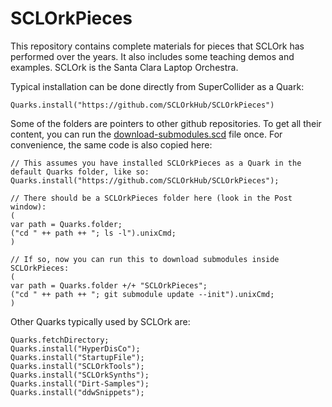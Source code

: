 # SCLOrkPieces

This repository contains complete materials for pieces that SCLOrk has performed over the years. It also includes some teaching demos and examples.
SCLOrk is the Santa Clara Laptop Orchestra.

Typical installation can be done directly from SuperCollider as a Quark:

`Quarks.install("https://github.com/SCLOrkHub/SCLOrkPieces")`

Some of the folders are pointers to other github repositories. To get all their content, you can run the [download-submodules.scd](download-submodules.scd) file once. For convenience, the same code is also copied here:

```
// This assumes you have installed SCLOrkPieces as a Quark in the default Quarks folder, like so:
Quarks.install("https://github.com/SCLOrkHub/SCLOrkPieces");

// There should be a SCLOrkPieces folder here (look in the Post window):
(
var path = Quarks.folder;
("cd " ++ path ++ "; ls -l").unixCmd;
)

// If so, now you can run this to download submodules inside SCLOrkPieces:
(
var path = Quarks.folder +/+ "SCLOrkPieces";
("cd " ++ path ++ "; git submodule update --init").unixCmd;
)
```

Other Quarks typically used by SCLOrk are:
```
Quarks.fetchDirectory;
Quarks.install("HyperDisCo");
Quarks.install("StartupFile");
Quarks.install("SCLOrkTools");
Quarks.install("SCLOrkSynths");
Quarks.install("Dirt-Samples");
Quarks.install("ddwSnippets");
```
